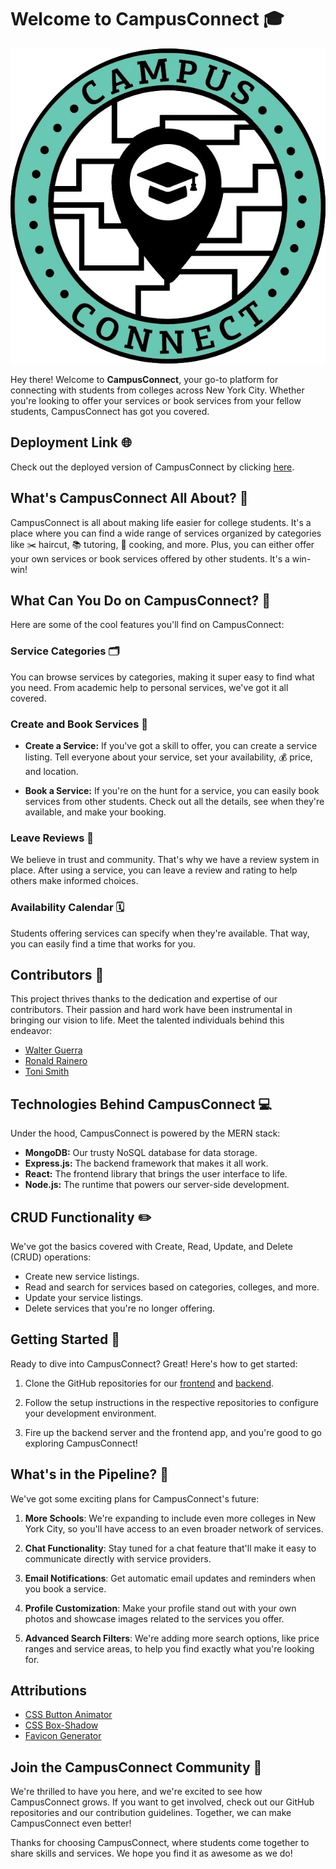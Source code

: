 # Welcome to **CampusConnect** 🎓

![Campus Connect Logo](src/assets/logo.png)

Hey there! Welcome to **CampusConnect**, your go-to platform for connecting with students from colleges across New York City. Whether you're looking to offer your services or book services from your fellow students, CampusConnect has got you covered.

## Deployment Link 🌐

Check out the deployed version of CampusConnect by clicking [here](http://127.0.0.1:5174/profile/bookings).

## What's CampusConnect All About? 🌟

CampusConnect is all about making life easier for college students. It's a place where you can find a wide range of services organized by categories like ✂️ haircut, 📚 tutoring, 🍳 cooking, and more. Plus, you can either offer your own services or book services offered by other students. It's a win-win!

## What Can You Do on CampusConnect? 💼

Here are some of the cool features you'll find on CampusConnect:

### Service Categories 🗂️

You can browse services by categories, making it super easy to find what you need. From academic help to personal services, we've got it all covered.

### Create and Book Services 📅

- **Create a Service:** If you've got a skill to offer, you can create a service listing. Tell everyone about your service, set your availability, 💰 price, and location.

- **Book a Service:** If you're on the hunt for a service, you can easily book services from other students. Check out all the details, see when they're available, and make your booking.

### Leave Reviews 🌟

We believe in trust and community. That's why we have a review system in place. After using a service, you can leave a review and rating to help others make informed choices.

### Availability Calendar 🗓️

Students offering services can specify when they're available. That way, you can easily find a time that works for you.

## Contributors 🤝

This project thrives thanks to the dedication and expertise of our contributors. Their passion and hard work have been instrumental in bringing our vision to life. Meet the talented individuals behind this endeavor:

- [Walter Guerra](https://github.com/walter0916)
- [Ronald Rainero](https://github.com/ronrain)
- [Toni Smith](https://github.com/MrXmit)

## Technologies Behind CampusConnect 💻

Under the hood, CampusConnect is powered by the MERN stack:

- **MongoDB:** Our trusty NoSQL database for data storage.
- **Express.js:** The backend framework that makes it all work.
- **React:** The frontend library that brings the user interface to life.
- **Node.js:** The runtime that powers our server-side development.

## CRUD Functionality ✏️

We've got the basics covered with Create, Read, Update, and Delete (CRUD) operations:

- Create new service listings.
- Read and search for services based on categories, colleges, and more.
- Update your service listings.
- Delete services that you're no longer offering.

## Getting Started 🚀

Ready to dive into CampusConnect? Great! Here's how to get started:

1. Clone the GitHub repositories for our [frontend](https://github.com/walter0916/Campus-Connect-front-end) and [backend](https://github.com/MrXmit/campusConnect-backend).

2. Follow the setup instructions in the respective repositories to configure your development environment.

3. Fire up the backend server and the frontend app, and you're good to go exploring CampusConnect!


## What's in the Pipeline? 🚧

We've got some exciting plans for CampusConnect's future:

1. **More Schools**: We're expanding to include even more colleges in New York City, so you'll have access to an even broader network of services.

2. **Chat Functionality**: Stay tuned for a chat feature that'll make it easy to communicate directly with service providers.

3. **Email Notifications**: Get automatic email updates and reminders when you book a service.

4. **Profile Customization**: Make your profile stand out with your own photos and showcase images related to the services you offer.

5. **Advanced Search Filters**: We're adding more search options, like price ranges and service areas, to help you find exactly what you're looking for.

## Attributions
- [CSS Button Animator](https://getcssscan.com/css-buttons-examples?ref=beautifulboxshadow-bottom)
- [CSS Box-Shadow](https://getcssscan.com/css-box-shadow-examples)
- [Favicon Generator](https://favicon.io/favicon-generator/)

## Join the CampusConnect Community 🤝

We're thrilled to have you here, and we're excited to see how CampusConnect grows. If you want to get involved, check out our GitHub repositories and our contribution guidelines. Together, we can make CampusConnect even better!

Thanks for choosing CampusConnect, where students come together to share skills and services. We hope you find it as awesome as we do!
